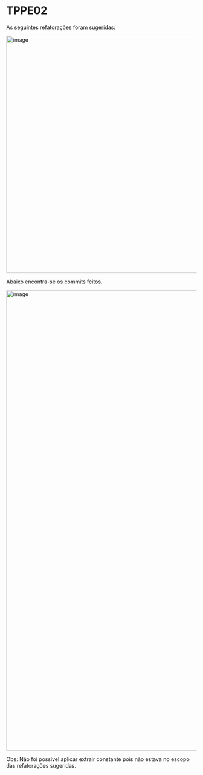 # TPPE02

As seguintes refatorações foram sugeridas:

<img width="627" alt="image" src="https://user-images.githubusercontent.com/117123731/213877874-02634d1d-39be-40da-b7c6-e6cf31ba34c4.png">


Abaixo encontra-se os commits feitos.

<img width="1217" alt="image" src="https://user-images.githubusercontent.com/117123731/213877845-10d0ac64-3d1e-407d-a84b-f5d17014c73a.png">

Obs: Não foi possível aplicar extrair constante pois não estava no escopo das refatorações sugeridas.
